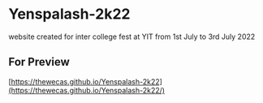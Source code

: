 # Yenspalash-2k22
website created for inter college fest at YIT from 1st July to 3rd July 2022

## For Preview 
[https://thewecas.github.io/Yenspalash-2k22](https://thewecas.github.io/Yenspalash-2k22/)
